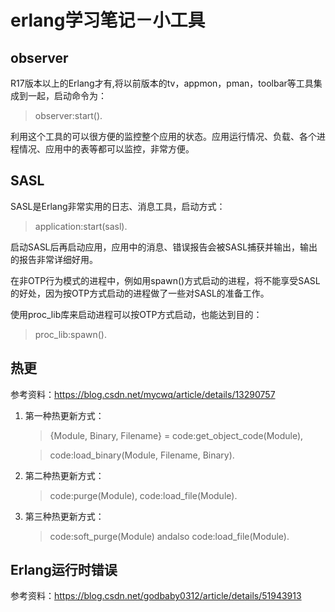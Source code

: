 erlang学习笔记－小工具
===

observer
---

R17版本以上的Erlang才有,将以前版本的tv，appmon，pman，toolbar等工具集成到一起，启动命令为：
> observer:start().

利用这个工具的可以很方便的监控整个应用的状态。应用运行情况、负载、各个进程情况、应用中的表等都可以监控，非常方便。

SASL
---

SASL是Erlang非常实用的日志、消息工具，启动方式：
> application:start(sasl).

启动SASL后再启动应用，应用中的消息、错误报告会被SASL捕获并输出，输出的报告非常详细好用。

在非OTP行为模式的进程中，例如用spawn()方式启动的进程，将不能享受SASL的好处，因为按OTP方式启动的进程做了一些对SASL的准备工作。

使用proc_lib库来启动进程可以按OTP方式启动，也能达到目的：
> proc_lib:spawn().

热更
---

参考资料：https://blog.csdn.net/mycwq/article/details/13290757

1. 第一种热更新方式：
    > {Module, Binary, Filename} = code:get_object_code(Module),

    > code:load_binary(Module, Filename, Binary).

2. 第二种热更新方式：

    > code:purge(Module), code:load_file(Module).
 
3. 第三种热更新方式：

    > code:soft_purge(Module) andalso code:load_file(Module).

Erlang运行时错误
---

参考资料：https://blog.csdn.net/godbaby0312/article/details/51943913